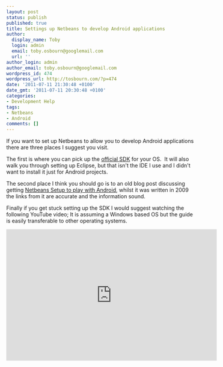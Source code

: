 ```yaml
---
layout: post
status: publish
published: true
title: Settings up Netbeans to develop Android applications
author:
  display_name: Toby
  login: admin
  email: toby.osbourn@googlemail.com
  url: ''
author_login: admin
author_email: toby.osbourn@googlemail.com
wordpress_id: 474
wordpress_url: http://tosbourn.com/?p=474
date: '2011-07-11 21:30:48 +0100'
date_gmt: '2011-07-11 20:30:48 +0100'
categories:
- Development Help
tags:
- Netbeans
- Android
comments: []
---
```

<p>If you want to set up Netbeans to allow you to develop Android applications there are three places I suggest you visit.</p>
<p>The first is where you can pick up the <a title="Android SDK" href="http://developer.android.com/sdk/index.html" target="_blank">official SDK</a> for your OS.  It will also walk you through setting up Eclipse, but that isn't the IDE I use and I didn't want to install it just for Android projects.</p>
<p>The second place I think you should go is to an old blog post discussing getting <a href="http://gerry.ws/2009/01/1074/how-to-setup-netbeans-for-android-development.html" target="_blank">Netbeans Setup to play with Android</a>, whilst it was written in 2009 the links from it are accurate and the information sound.</p>
<p>Finally if you get stuck setting up the SDK I would suggest watching the following YouTube video; It is assuming a Windows based OS but the guide is easily transferable to other operating systems.</p>
<p><iframe src="http://www.youtube.com/embed/IaA7SVDEQcQ" frameborder="0" width="560" height="349"></iframe></p>
